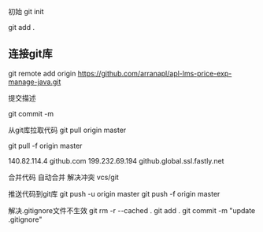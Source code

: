 
初始
  git init

  git add .

## 连接git库
   git remote add origin https://github.com/arranapl/apl-lms-price-exp-manage-java.git


提交描述

  git commit -m 


从git库拉取代码
  git pull   origin master
  
  git pull -f  origin master
  
140.82.114.4    github.com
199.232.69.194  github.global.ssl.fastly.net

合并代码
   自动合并
   解决冲突  vcs/git


推送代码到git库
  git push -u origin master
  git push -f origin master



解决.gitignore文件不生效
git rm -r --cached .
git add .
git commit -m "update .gitignore"




